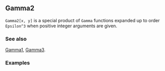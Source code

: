 ## Gamma2 

`Gamma2[x, y]` is a special product of `Gamma` functions expanded up to order `Epsilon^3` when positive integer arguments are given.

### See also

[Gamma1](Gamma1), [Gamma3](Gamma3).

### Examples